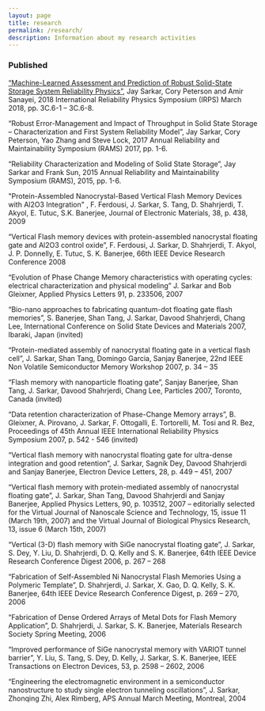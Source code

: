```yaml
---
layout: page
title: research
permalink: /research/
description: Information about my research activities
---
```


<script type="text/javascript">
 function showhide(id) {
    var e = document.getElementById(id);
    e.style.display = (e.style.display == 'block') ? 'none' : 'block';
 }
</script>

### Published

<a href="https://ieeexplore.ieee.org/document/8353565/"> “Machine-Learned Assessment and Prediction of Robust Solid-State Storage System Reliability Physics”</a>, Jay Sarkar, Cory Peterson and Amir Sanayei, 2018 International Reliability Physics Symposium (IRPS) March 2018, pp. 3C.6-1 – 3C.6-8.

“Robust Error-Management and Impact of Throughput in Solid State Storage – Characterization and First System Reliability Model”, Jay Sarkar, Cory Peterson, Yao Zhang and Steve Lock, 2017 Annual Reliability and Maintainability Symposium (RAMS) 2017, pp. 1-6.

“Reliability Characterization and Modeling of Solid State Storage”, Jay Sarkar and Frank Sun, 2015 Annual Reliability and Maintainability Symposium (RAMS), 2015, pp. 1-6.

"Protein-Assembled Nanocrystal-Based Vertical Flash Memory Devices with Al2O3 Integration" , F. Ferdousi, J. Sarkar, S. Tang, D. Shahrjerdi, T. Akyol, E. Tutuc, S.K. Banerjee, Journal of Electronic Materials, 38, p. 438, 2009

“Vertical Flash memory devices with protein-assembled nanocrystal floating gate and Al2O3 control oxide”, F. Ferdousi, J. Sarkar, D. Shahrjerdi, T. Akyol, J. P. Donnelly, E. Tutuc, S. K. Banerjee, 66th IEEE Device Research Conference 2008

“Evolution of Phase Change Memory characteristics with operating cycles: electrical characterization and physical modeling” J. Sarkar and Bob Gleixner, Applied Physics Letters 91, p. 233506, 2007

“Bio-nano approaches to fabricating quantum-dot floating gate flash memories”, S. Banerjee, Shan Tang, J. Sarkar, Davood Shahrjerdi, Chang Lee, International Conference on Solid State Devices and Materials 2007, Ibaraki, Japan (invited)

“Protein-mediated assembly of nanocrystal floating gate in a vertical flash cell”, J. Sarkar, Shan Tang, Domingo Garcia, Sanjay Banerjee, 22nd IEEE Non Volatile Semiconductor Memory Workshop 2007, p. 34 – 35

“Flash memory with nanoparticle floating gate”, Sanjay Banerjee, Shan Tang, J. Sarkar, Davood Shahrjerdi, Chang Lee, Particles 2007, Toronto, Canada (invited)

“Data retention characterization of Phase-Change Memory arrays”, B. Gleixner, A. Pirovano, J. Sarkar, F. Ottogalli, E. Tortorelli, M. Tosi and R. Bez, Proceedings of 45th Annual IEEE International Reliability Physics Symposium 2007, p. 542 - 546 (invited)

“Vertical flash memory with nanocrystal floating gate for ultra-dense integration and good retention”, J. Sarkar, Sagnik Dey, Davood Shahrjerdi and Sanjay Banerjee, Electron Device Letters, 28, p. 449 – 451, 2007

“Vertical flash memory with protein-mediated assembly of nanocrystal floating gate”, J. Sarkar, Shan Tang, Davood Shahrjerdi and Sanjay Banerjee, Applied Physics Letters, 90, p. 103512, 2007 – editorially selected for the Virtual Journal of Nanoscale Science and Technology, 15, issue 11 (March 19th, 2007) and the Virtual Journal of Biological Physics Research, 13, issue 6 (March 15th, 2007)

“Vertical (3-D) flash memory with SiGe nanocrystal floating gate”, J. Sarkar, S. Dey, Y. Liu, D. Shahrjerdi, D. Q. Kelly and S. K. Banerjee, 64th IEEE Device Research Conference Digest 2006, p. 267 – 268

“Fabrication of Self-Assembled Ni Nanocrystal Flash Memories Using a Polymeric Template”, D. Shahrjerdi, J. Sarkar, X. Gao, D. Q. Kelly, S. K. Banerjee, 64th IEEE Device Research Conference Digest, p. 269 – 270, 2006

“Fabrication of Dense Ordered Arrays of Metal Dots for Flash Memory Application”, D. Shahrjerdi, J. Sarkar, S. K. Banerjee, Materials Research Society Spring Meeting, 2006

“Improved performance of SiGe nanocrystal memory with VARIOT tunnel barrier”, Y. Liu, S. Tang, S. Dey, D. Kelly, J. Sarkar, S. K. Banerjee, IEEE Transactions on Electron Devices, 53, p. 2598 – 2602, 2006

“Engineering the electromagnetic environment in a semiconductor nanostructure to study single electron tunneling oscillations”, J. Sarkar, Zhonqing Zhi, Alex Rimberg, APS Annual March Meeting, Montreal, 2004
